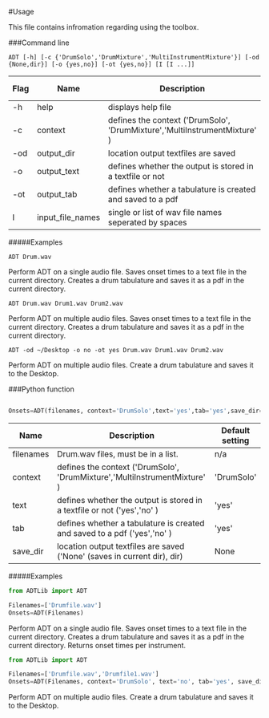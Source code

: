 #Usage

This file contains infromation regarding using the toolbox.

###Command line

    ADT [-h] [-c {'DrumSolo','DrumMixture','MultiInstrumentMixture'}] [-od {None,dir}] [-o {yes,no}] [-ot {yes,no}] [I [I ...]]   
    
| Flag   | Name           |   Description                                                       | Default setting  |
| ----  |  -------  | ----- |   ------   |   
| -h     |  help             |   displays help file                                              | n/a     |      
| -c     |       context        |  defines the context ('DrumSolo', 'DrumMixture','MultiInstrumentMixture' )                                        | 'DrumSolo'    |                                          
| -od    |   output_dir      |   location output textfiles are saved                            | None | 
| -o      | output_text     | defines whether the output is stored in a textfile or not    | yes |
| -ot    |   output_tab     |   defines whether a tabulature is created and saved to a pdf       | yes|
| I      |   input_file_names|   single or list of wav file names seperated by spaces                     |  n/a |

#####Examples

    ADT Drum.wav
    
Perform ADT on a single audio file. Saves onset times to a text file in the current directory. Creates a drum tabulature and saves it as a pdf in the current directory.
    
    ADT Drum.wav Drum1.wav Drum2.wav

Perform ADT on multiple audio files. Saves onset times to a text file in the current directory. Creates a drum tabulature and saves it as a pdf in the current directory.
    
    ADT -od ~/Desktop -o no -ot yes Drum.wav Drum1.wav Drum2.wav

Perform ADT on multiple audio files. Create a drum tabulature and saves it to the Desktop.
  
###Python function


```Python

Onsets=ADT(filenames, context='DrumSolo',text='yes',tab='yes',save_dir=None)

```
| Name           |   Description                                                       | Default setting  |
|  -------  | ----- |   ------   |   
|       filenames      | Drum.wav files, must be in a list.                                        | n/a     |                                           
|   context     |   defines the context ('DrumSolo', 'DrumMixture','MultiInstrumentMixture' )                           | 'DrumSolo' |
|   text     |   defines whether the output is stored in a textfile or not ('yes','no' )                           | 'yes' |
|   tab  |   defines whether a tabulature is created and saved to a pdf ('yes','no' )                           | 'yes' |
|   save_dir      |   location output textfiles are saved ('None' (saves in current dir), dir)                     | None | 

#####Examples

```Python
from ADTLib import ADT

Filenames=['Drumfile.wav']
Onsets=ADT(Filenames)
```
Perform ADT on a single audio file. Saves onset times to a text file in the current directory. Creates a drum tabulature and saves it as a pdf in the current directory. Returns onset times per instrument.


```Python
from ADTLib import ADT

Filenames=['Drumfile.wav','Drumfile1.wav']
Onsets=ADT(Filenames, context='DrumSolo', text='no', tab='yes', save_dir='~/Desktop')
```
Perform ADT on multiple audio files. Create a drum tabulature and saves it to the Desktop. 



